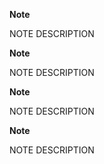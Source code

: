 <div class="panel panel-info">
  <div class="panel-heading">
    <i class="fa fa-info-circle badge" aria-hidden="true"></i>

**Note**

  </div>
  <div class="panel-body">

  NOTE DESCRIPTION

  </div>
</div>
<div class="panel panel-warning">
  <div class="panel-heading">
         <i class="fa fa-exclamation-triangle badge" aria-hidden="true"></i>

**Note**

  </div>
  <div class="panel-body">

  NOTE DESCRIPTION

  </div>
</div>
<div class="panel panel-danger">
  <div class="panel-heading">
    <i class="fa fa-exclamation-circle badge" aria-hidden="true"></i>

**Note**

  </div>
  <div class="panel-body">

  NOTE DESCRIPTION

  </div>
</div>
<div class="panel panel-success">
  <div class="panel-heading">
     <i class="fa fa-check badge" aria-hidden="true"></i>

**Note**

  </div>
  <div class="panel-body">

  NOTE DESCRIPTION

  </div>
</div>